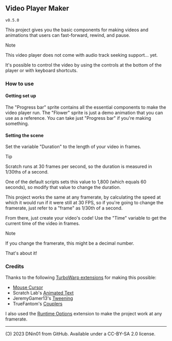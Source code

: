 ## Video Player Maker

`v0.5.0`

This project gives you the basic components for making videos and animations that users can fast-forward, rewind, and pause.

> [!NOTE]
> This video player does not come with audio track seeking support... yet.

It's possible to control the video by using the controls at the bottom of the player or with keyboard shortcuts.

### How to use

#### Getting set up

The "Progress bar" sprite contains all the essential components to make the video player run. The "Flower" sprite is just a demo animation that you can use as a reference. You can take just "Progress bar" if you're making something.

#### Setting the scene

Set the variable "Duration" to the length of your video in frames.

> [!TIP]
> Scratch runs at 30 frames per second, so the duration is measured in 1/30ths of a second.

One of the default scripts sets this value to 1,800 (which equals 60 seconds), so modify that value to change the duration.

This project works the same at any framerate, by calculating the speed at which it would run if it were still at 30 FPS, so if you're going to change the framerate, just refer to a "frame" as 1/30th of a second.

From there, just create your video's code! Use the "Time" variable to get the current time of the video in frames.

> [!NOTE]
> If you change the framerate, this might be a decimal number.

That's about it!

### Credits

Thanks to the following [TurboWarp extensions](https://extensions.turbowarp.org/) for making this possible:
- [Mouse Cursor](https://extensions.turbowarp.org/cursor.js)
- Scratch Lab's [Animated Text](https://extensions.turbowarp.org/lab/text.js)
- JeremyGamer13's [Tweening](https://extensions.turbowarp.org/JeremyGamer13/tween.js)
- TrueFantom's [Couplers](https://extensions.turbowarp.org/true-fantom/couplers.js)

I also used the [Runtime Options](https://extensions.turbowarp.org/runtime-options.js) extension to make the project work at any framerate.

---

(Ͻ) 2023 DNin01 from GitHub. Available under a CC-BY-SA 2.0 license.
